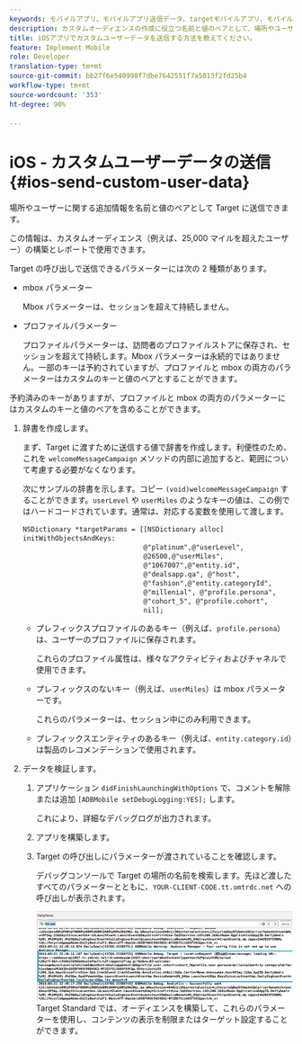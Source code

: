 ```yaml
---
keywords: モバイルアプリ、モバイルアプリ送信データ、targetモバイルアプリ、モバイルカスタムユーザーデータ、モバイルアプリのカスタムデータ
description: カスタムオーディエンスの作成に役立つ名前と値のペアとして、場所やユーザーに関する追加情報をAdobe Targetに送信する方法を説明します。
title: iOSアプリでカスタムユーザーデータを送信する方法を教えてください。
feature: Implement Mobile
role: Developer
translation-type: tm+mt
source-git-commit: bb27f6e540998f7dbe7642551f7a5013f2fd25b4
workflow-type: tm+mt
source-wordcount: '353'
ht-degree: 90%

---
```



# iOS - カスタムユーザーデータの送信{#ios-send-custom-user-data}

場所やユーザーに関する追加情報を名前と値のペアとして Target に送信できます。

この情報は、カスタムオーディエンス（例えば、25,000 マイルを超えたユーザー）の構築とレポートで使用できます。

Target の呼び出しで送信できるパラメーターには次の 2 種類があります。

* mbox パラメーター

   Mbox パラメーターは、セッションを超えて持続しません。
* プロファイルパラメーター

   プロファイルパラメーターは、訪問者のプロファイルストアに保存され、セッションを超えて持続します。Mbox パラメーターは永続的ではありません。一部のキーは予約されていますが、プロファイルと mbox の両方のパラメーターはカスタムのキーと値のペアとすることができます。

予約済みのキーがありますが、プロファイルと mbox の両方のパラメーターにはカスタムのキーと値のペアを含めることができます。

1. 辞書を作成します。

   まず、Target に渡すために送信する値で辞書を作成します。利便性のため、これを `welcomeMessageCampaign` メソッドの内部に追加すると、範囲について考慮する必要がなくなります。

   次にサンプルの辞書を示します。コピー `(void)welcomeMessageCampaign` することができます。`userLevel` や `userMiles` のようなキーの値は、この例ではハードコードされています。通常は、対応する変数を使用して渡します。

   ```
   NSDictionary *targetParams = [[NSDictionary alloc] initWithObjectsAndKeys: 
                                 @"platinum",@"userLevel", 
                                 @26500,@"userMiles", 
                                 @"1067007",@"entity.id", 
                                 @"dealsapp.qa", @"host", 
                                 @"fashion",@"entity.categoryId", 
                                 @"millenial", @"profile.persona", 
                                 @"cohort_5", @"profile.cohort", 
                                 nil];
   ```

   * プレフィックスプロファイルのあるキー（例えば、`profile.persona`）は、ユーザーのプロファイルに保存されます。

      これらのプロファイル属性は、様々なアクティビティおよびチャネルで使用できます。

   * プレフィックスのないキー（例えば、`userMiles`）は mbox パラメーターです。

      これらのパラメーターは、セッション中にのみ利用できます。

   * プレフィックスエンティティのあるキー（例えば、`entity.category.id`）は製品のレコメンデーションで使用されます。

1. データを検証します。
   1. アプリケーション `didFinishLaunchingWithOptions` で、コメントを解除または追加 `[ADBMobile setDebugLogging:YES];` します。

      これにより、詳細なデバッグログが出力されます。
   1. アプリを構築します。
   1. Target の呼び出しにパラメーターが渡されていることを確認します。

      デバッグコンソールで Target の場所の名前を検索します。先ほど渡したすべてのパラメーターとともに、`YOUR-CLIENT-CODE.tt.omtrdc.net` への呼び出しが表示されます。

      ![](assets/mobile-debug.png)
   Target Standard では、オーディエンスを構築して、これらのパラメーターを使用し、コンテンツの表示を制限またはターゲット設定することができます。
